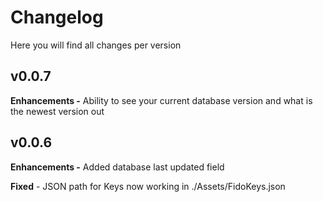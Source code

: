 # Changelog

Here you will find all changes per version


## v0.0.7

**Enhancements
	-** Ability to see your current database version and what is the newest version out

## v0.0.6

**Enhancements
	-** Added database last updated field

**Fixed**
	- JSON path for Keys now working in ./Assets/FidoKeys.json
